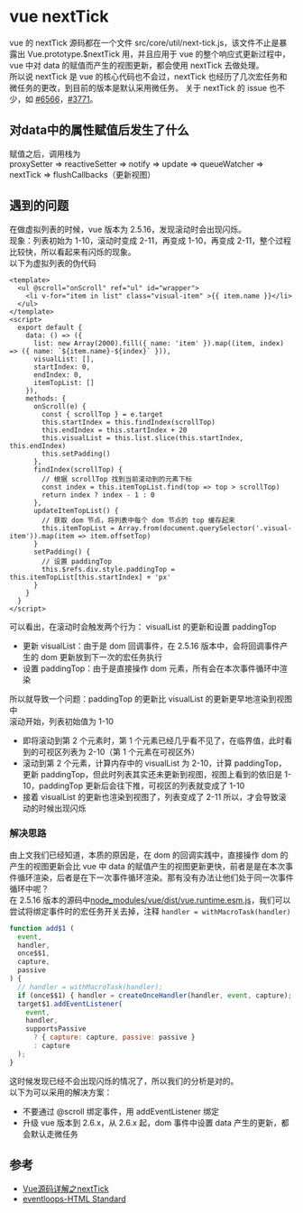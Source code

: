 # vue nextTick

vue 的 nextTick 源码都在一个文件 src/core/util/next-tick.js，该文件不止是暴露出 Vue.prototype.$nextTick 用，并且应用于 vue 的整个响应式更新过程中，vue 中对 data 的赋值而产生的视图更新，都会使用 nextTick 去做处理。  
所以说 nextTick 是 vue 的核心代码也不会过，nextTick 也经历了几次宏任务和微任务的更改，到目前的版本是默认采用微任务。
关于 nextTick 的 issue 也不少，如 [#6566](https://github.com/vuejs/vue/issues/6566)，[#3771](https://github.com/vuejs/vue/issues/3771#issuecomment-249692588)。

## 对data中的属性赋值后发生了什么

赋值之后，调用栈为  
proxySetter => reactiveSetter => notify => update => queueWatcher => nextTick => flushCallbacks（更新视图）

## 遇到的问题

在做虚拟列表的时候，vue 版本为 2.5.16，发现滚动时会出现闪烁。  
现象：列表初始为 1-10，滚动时变成 2-11，再变成 1-10，再变成 2-11，整个过程比较快，所以看起来有闪烁的现象。  
以下为虚拟列表的伪代码

```vue
<template>
  <ul @scroll="onScroll" ref="ul" id="wrapper">
    <li v-for="item in list" class="visual-item" >{{ item.name }}</li>
  </ul>
</template>
<script>
  export default {
    data: () => ({
      list: new Array(2000).fill({ name: 'item' }).map((item, index) => ({ name: `${item.name}-${index}` })),
      visualList: [],
      startIndex: 0,
      endIndex: 0,
      itemTopList: []
    }),
    methods: {
      onScroll(e) {
        const { scrollTop } = e.target
        this.startIndex = this.findIndex(scrollTop)
        this.endIndex = this.startIndex + 20
        this.visualList = this.list.slice(this.startIndex, this.endIndex)
        this.setPadding()
      },
      findIndex(scrollTop) {
        // 根据 scrollTop 找到当前滚动到的元素下标
        const index = this.itemTopList.find(top => top > scrollTop)
        return index ? index - 1 : 0
      },
      updateItemTopList() {
        // 获取 dom 节点，将列表中每个 dom 节点的 top 缓存起来
        this.itemTopList = Array.from(document.querySelector('.visual-item')).map(item => item.offsetTop)
      }
      setPadding() {
        // 设置 paddingTop 
        this.$refs.div.style.paddingTop = this.itemTopList[this.startIndex] + 'px'
      }
    }
  }
</script>
```

可以看出，在滚动时会触发两个行为： visualList 的更新和设置 paddingTop

- 更新 visualList：由于是 dom 回调事件，在 2.5.16 版本中，会将回调事件产生的 dom 更新放到下一次的宏任务执行
- 设置 paddingTop：由于是直接操作 dom 元素，所有会在本次事件循环中渲染

所以就导致一个问题：paddingTop 的更新比 visualList 的更新更早地渲染到视图中  
滚动开始，列表初始值为 1-10

- 即将滚动到第 2 个元素时，第 1 个元素已经几乎看不见了，在临界值，此时看到的可视区列表为 2-10（第 1 个元素在可视区外）
- 滚动到第 2 个元素，计算内存中的 visualList 为 2-10，计算 paddingTop，更新 paddingTop，但此时列表其实还未更新到视图，视图上看到的依旧是 1-10，paddingTop 更新后会往下推，可视区的列表就变成了 1-10
- 接着 visualList 的更新也渲染到视图了，列表变成了 2-11
所以，才会导致滚动的时候出现闪烁

### 解决思路

由上文我们已经知道，本质的原因是，在 dom 的回调实践中，直接操作 dom 的产生的视图更新会比 vue 中 data 的赋值产生的视图更新更快，前者是是在本次事件循环渲染，后者是在下一次事件循环渲染。那有没有办法让他们处于同一次事件循环中呢？  
在 2.5.16 版本的源码中[node_modules/vue/dist/vue.runtime.esm.js](https://github.com/vuejs/vue/blob/25342194016dc3bcc81cb3e8e229b0fb7ba1d1d6/dist/vue.runtime.esm.js#L6527)，我们可以尝试将绑定事件时的宏任务开关去掉，注释 `handler = withMacroTask(handler)`

```js
function add$1 (
  event,
  handler,
  once$$1,
  capture,
  passive
) {
  // handler = withMacroTask(handler);
  if (once$$1) { handler = createOnceHandler(handler, event, capture); }
  target$1.addEventListener(
    event,
    handler,
    supportsPassive
      ? { capture: capture, passive: passive }
      : capture
  );
}
```

这时候发现已经不会出现闪烁的情况了，所以我们的分析是对的。  
以下为可以采用的解决方案：

- 不要通过 @scroll 绑定事件，用 addEventListener 绑定
- 升级 vue 版本到 2.6.x，从 2.6.x 起，dom 事件中设置 data 产生的更新，都会默认走微任务

## 参考

- [Vue源码详解之nextTick](https://github.com/Ma63d/vue-analysis/issues/6)
- [eventloops-HTML Standard](https://html.spec.whatwg.org/multipage/webappapis.html#event-loops)
